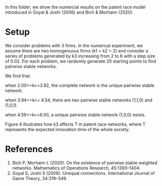 In this folder, we show the numercial results on the patent race model introduced in Goyal & Joshi (2006) and Bich & Morhaim (2020).

# Setup
We consider problems with 3 firms. In the numerical experiment, we assume there are two homogenuous firms (k1 = k2 = 2) and consider a series of problems generated by
k3 increasing from 2 to 6 with a step size of 0.02. For each problem, we randomly generate 20 starting points to find pairwise stable networks. 

We find that:

when 2.00<=k<=3.92, the complete network is the unique pairwise stable network.

when 3.94<=k<= 4.54, there are two pairwise stable networks (1,1,0) and (1,0,1).

when 4.56<=k<=6.00, a unique pairwise stable network (1,0,0) exists.

Figure 4 illustrates how k3 affects T in patent race networks, where T represents the expected innovation time of the whole society.

# References
1. Bich P, Morhaim L (2020). On the existence of pairwise stable weighted networks. Mathematics of Operations Research, 45:1393–1404.
2. Goyal S, Joshi S (2006). Unequal connections. International Journal of Game Theory, 34:319–349.
